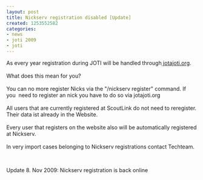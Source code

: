 ```yaml
---
layout: post
title: Nickserv registration disabled [Update]
created: 1253552582
categories:
- news
- joti 2009
- joti
---
```

<p>As every year registration during JOTI will be handled through<a href="http://jotajoti.org"> jotajoti.org</a>.<br />
<br />
What does this mean for you?<br />
<br />
You can no more register Nicks via the &quot;/nickserv register&quot; command. If you&nbsp; need to register an nick you have to do so via jotajoti.org<br />
<br />
All users that are currently registered at ScoutLink do not need to reregister. Their data ist already in the Website.<br />
<br />
Every user that registers on the website also will be automatically registered at Nickserv.<br />
<br />
In very import cases belonging to Nickserv registrations contact Techteam.</p>
<p>&nbsp;</p>
<p>Update 8. Nov 2009: Nickserv registration is back online<br />
&nbsp;</p>
